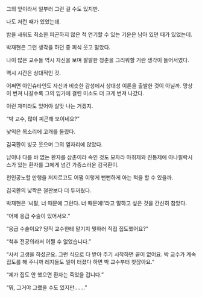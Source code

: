 그의 앞이라서 일부러 그런 걸 수도 있지만.

나도 저런 때가 있었는데.

밤을 새워도 최소한 피곤하지 않은 척 연기할 수 있는 기운은 남아 있던 때가 있었는데.

박재현은 그런 생각을 하던 중 피식 웃고 말았다.

나이 많은 교수들 역시 자신을 보며 팔팔한 청춘을 그리워할 거란 생각이 들어서였다.

역시 시간은 상대적인 것.

어쩌면 아인슈타인도 자신과 비슷한 감성에서 상대성 이론을 출발한 것이 아닐까. 망상이 번져 나갈수록 그의 입가에 걸린 미소도 더 크게 번져 나갔다.

이런 재미라도 있어야 살맛 나는 거겠지.

“박 교수, 많이 피곤해 보이네요?”

낯익은 목소리에 고개를 돌렸다.

김국환이 빙긋 웃으며 그의 옆자리에 앉았다.

남이나 다를 바 없는 환자를 삼촌이라 속인 것도 모자라 마취제와 진통제에 아나필락시스가 있는 환자를 그에게 넘긴 가증스러운 김국환이.

천인공노할 만행을 저지르고도 어쩜 이렇게 뻔뻔하게 아는 척을 할 수 있을까.

김국환의 낯짝은 철판보다 더 두꺼웠다.

박재현은 ‘씨팔, 너 때문에 그런다. 너 때문에!’라고 말하고 싶은 것을 간신히 참았다.

“어제 응급 수술이 있어서요.”

“응급 수술이요? 당직 교수한테 맡기지 뭣하러 직접 집도했어요?”

“척추 전공의라서 어쩔 수 없었습니다.”

“사서 고생을 하셨군요. 그런 식으로 다 받아 주기 시작하면 끝이 없어요. 박 교수가 계속 집도를 해 주니까 레지들도 일이 터졌다 하면 박 교수부터 찾잖아요.”

“제가 집도 안 했으면 환자는 죽었을 겁니다.”

“뭐, 그거야 그랬을 수도 있지만…….”
